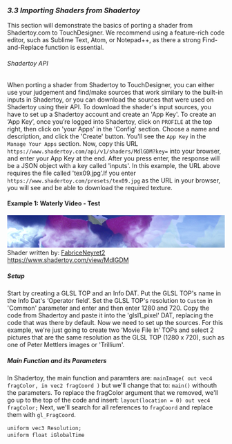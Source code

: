 ### *3.3 Importing Shaders from Shadertoy*

This section will demonstrate the basics of porting a shader from Shadertoy.com to TouchDesigner. We recommend using a feature-rich code editor, such as Sublime Text, Atom, or Notepad++, as there a strong Find-and-Replace function is essential.
###### Shadertoy API
When porting a shader from Shadertoy to TouchDesigner, you can either use your judgement and find/make sources that work similary to the built-in inputs in Shadertoy, or you can download the sources that were used on Shadertoy using their API. To download the shader's input sources, you have to set up a Shadertoy account and create an 'App Key'. 
To create an ‘App Key’, once you’re logged into Shadertoy, click on `PROFILE` at the top right, then click on 'your Apps' in the 'Config' section. Choose a name and description, and click the 'Create' button. 
You'll see the `App Key` in the `Manage Your Apps` section. Now, copy this URL `https://www.shadertoy.com/api/v1/shaders/MdlGDM?key=` into your browser, and enter your App Key at the end. After you press enter, the response will be a JSON object with a key called 'inputs'.  In this example, the URL above requires the file called 'tex09.jpg’.If you enter `https://www.shadertoy.com/presets/tex09.jpg` as the URL in your browser, you will see and be able to download the required texture.

#### Example 1: Waterly Video - Test
![alt text](../img/12.6_shade/ex1_1.jpeg)
Shader written by: [FabriceNeyret2](https://www.shadertoy.com/user/FabriceNeyret2) <br>
https://www.shadertoy.com/view/MdlGDM

##### Setup
Start by creating a GLSL TOP and an Info DAT. Put the GLSL TOP's name in the Info Dat's ‘Operator field’. Set the GLSL TOP's resolution to `Custom` in 'Common' parameter and enter and then enter 1280 and 720. Copy the code from Shadertoy and paste it into the 'glsl1_pixel' DAT, replacing the code that was there by default.
Now we need to set up the sources. For this example, we're just going to create two ‘Movie File In’ TOPs and select 2 pictures that are the same resolution as the GLSL TOP (1280 x 720), such as one of Peter Mettlers images or 'Trillium'.

##### Main Function and its Parameters
In Shadertoy, the main function and paramters are:
`mainImage( out vec4 fragColor, in vec2 fragCoord )` 
but we'll change that to:
`main()`
withouth the parameters. To replace the fragColor argument that we removed, we'll go up to the top of the code and insert: 
`layout(location = 0) out vec4 fragColor;` 
Next, we'll search for all references to `fragCoord` and replace them with `gl_FragCoord`.

```
uniform vec3 Resolution;
uniform float iGlobalTime
``` 

